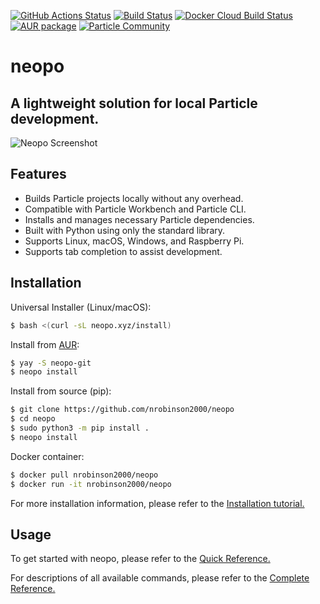 [![GitHub Actions Status](https://github.com/nrobinson2000/neopo/workflows/python-pip/badge.svg)](https://github.com/nrobinson2000/neopo/actions)
[![Build Status](https://travis-ci.org/nrobinson2000/neopo.svg?branch=master)](https://travis-ci.org/nrobinson2000/neopo)
[![Docker Cloud Build Status](https://img.shields.io/docker/cloud/build/nrobinson2000/neopo)](https://hub.docker.com/r/nrobinson2000/neopo)
[![AUR package](https://repology.org/badge/version-for-repo/aur/neopo.svg)](https://aur.archlinux.org/packages/neopo-git/)
[![Particle Community](https://img.shields.io/badge/particle-community-informational)](https://community.particle.io/t/neopo-a-lightweight-solution-for-local-particle-development/56378?u=nrobinson2000)

# neopo
## A lightweight solution for local Particle development.

![Neopo Screenshot](https://d33wubrfki0l68.cloudfront.net/d9a010fe28827ee5728e18eaea93a00ee7631208/1833f/assets/images/neopo-carbon.png)

## Features

- Builds Particle projects locally without any overhead.
- Compatible with Particle Workbench and Particle CLI.
- Installs and manages necessary Particle dependencies.
- Built with Python using only the standard library.
- Supports Linux, macOS, Windows, and Raspberry Pi.
- Supports tab completion to assist development.

## Installation

Universal Installer (Linux/macOS):

```bash
$ bash <(curl -sL neopo.xyz/install)
```

Install from [AUR](https://aur.archlinux.org/packages/neopo-git/):

```bash
$ yay -S neopo-git
$ neopo install
```

Install from source (pip):

```bash
$ git clone https://github.com/nrobinson2000/neopo
$ cd neopo
$ sudo python3 -m pip install .
$ neopo install
```

Docker container:

```bash
$ docker pull nrobinson2000/neopo
$ docker run -it nrobinson2000/neopo
```

For more installation information, please refer to the [Installation tutorial.](https://neopo.xyz/tutorials/install)

## Usage

To get started with neopo, please refer to the [Quick Reference.](https://neopo.xyz/docs/quick-docs)

For descriptions of all available commands, please refer to the [Complete Reference.](https://neopo.xyz/docs/full-docs)
